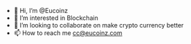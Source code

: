 - 👋 Hi, I’m @Eucoinz
- 👀 I’m interested in Blockchain
- 💞️ I’m looking to collaborate on make crypto currency better
- 📫 How to reach me cc@eucoinz.com

<!---
Eucoinz/Eucoinz is a ✨ special ✨ repository because its `README.md`
--->
